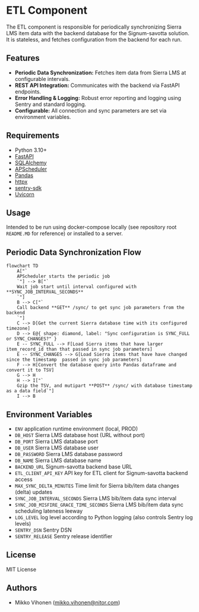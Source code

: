 # ETL Component

The ETL component is responsible for periodically synchronizing Sierra LMS item data with the backend database for the Signum-savotta solution. It is stateless, and fetches configuration from the backend for each run.

## Features

- **Periodic Data Synchronization:** Fetches item data from Sierra LMS at configurable intervals.
- **REST API Integration:** Communicates with the backend via FastAPI endpoints.
- **Error Handling & Logging:** Robust error reporting and logging using Sentry and standard logging.
- **Configurable:** All connection and sync parameters are set via environment variables.

## Requirements

- Python 3.10+
- [FastAPI](https://fastapi.tiangolo.com/)
- [SQLAlchemy](https://www.sqlalchemy.org/)
- [APScheduler](https://apscheduler.readthedocs.io/)
- [Pandas](https://pandas.pydata.org/)
- [httpx](https://www.python-httpx.org/)
- [sentry-sdk](https://pypi.org/project/sentry-sdk/)
- [Uvicorn](https://www.uvicorn.org/)

## Usage

Intended to be run using docker-compose locally (see repository root `README.MD` for reference) or installed to a server.

## Periodic Data Synchronization Flow

```mermaid
flowchart TD
    A["`
    APScheduler starts the periodic job
    `"] --> B["`
    Wait job start until interval configured with **SYNC_JOB_INTERVAL_SECONDS**
    `"]
    B --> C["`
    Call backend **GET** /sync/ to get sync job parameters from the backend
    `"]
    C --> D[Get the current Sierra database time with its configured timezone]
    D --> E@{ shape: diamond, label: "Sync configuration is SYNC_FULL or SYNC_CHANGES?" }
    E -- SYNC_FULL --> F[Load Sierra items that have larger item_record_id than that passed in sync job parameters]
    E -- SYNC_CHANGES --> G[Load Sierra items that have have changed since the timestamp  passed in sync job parameters]
    F --> H[Convert the database query into Pandas dataframe and convert it to TSV]
    G --> H
    H --> I["`
    Gzip the TSV, and mutipart **POST** /sync/ with database timestamp as a data field`"]
    I --> B
```

## Environment Variables
- `ENV` application runtime environment (local, PROD)
- `DB_HOST` Sierra LMS database host (URL without port)
- `DB_PORT` Sierra LMS database port
- `DB_USER` Sierra LMS database user
- `DB_PASSWORD` Sierra LMS database password
- `DB_NAME` Sierra LMS database name
- `BACKEND_URL` Signum-savotta backend base URL
- `ETL_CLIENT_API_KEY` API key for ETL client for Signum-savotta backend access
- `MAX_SYNC_DELTA_MINUTES` Time limit for Sierra bib/item data changes (delta) updates
- `SYNC_JOB_INTERVAL_SECONDS` Sierra LMS bib/item data sync interval 
- `SYNC_JOB_MISFIRE_GRACE_TIME_SECONDS`  Sierra LMS bib/item data sync scheduling lateness leeway
- `LOG_LEVEL` log level according to Python logging (also controls Sentry log levels)
- `SENTRY_DSN` Sentry DSN
- `SENTRY_RELEASE` Sentry release identifier 

## License

MIT License

## Authors

- Mikko Vihonen (mikko.vihonen@nitor.com)